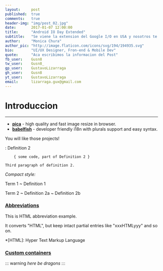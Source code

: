 ```yaml
---
layout:     post
published:  true
comments:   true
header-img: "img/post_02.jpg"
date:       2017-01-07 12:00:00
title:      "Android IO Day Extended"
subtitle:   "Se viene la extension del Google I/O en USA y nosotros te lo contamos de primera mano"
author:     "Monica Chura"
author_pic: "http://image.flaticon.com/icons/svg/194/194935.svg"
bio:        "UI/UX Designer, Fron-end & Mobile Dev"
quote:      "Aca escribimos la informacion del Post"
fb_user:    Gusn8
tw_user:    Gusn8_
gp_user:    GustavoLizarraga
gh_user:    Gusn8
yt_user:    GustavoLizarraga
email:      lizarraga.gux@gmail.com
---
```



# Introduccion
---
- __[pica](https://nodeca.github.io/pica/demo/)__ - high quality and fast image
  resize in browser.
- __[babelfish](https://github.com/nodeca/babelfish/)__ - developer friendly
  i18n with plurals support and easy syntax.

You will like those projects!


:   Definition 2

        { some code, part of Definition 2 }

    Third paragraph of definition 2.

_Compact style:_

Term 1
  ~ Definition 1

Term 2
  ~ Definition 2a
  ~ Definition 2b


### [Abbreviations](https://github.com/markdown-it/markdown-it-abbr)

This is HTML abbreviation example.

It converts "HTML", but keep intact partial entries like "xxxHTMLyyy" and so on.

*[HTML]: Hyper Text Markup Language

### [Custom containers](https://github.com/markdown-it/markdown-it-container)

::: warning
*here be dragons*
:::
